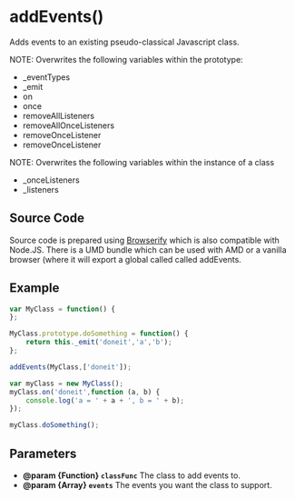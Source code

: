 # addEvents()

Adds events to an existing pseudo-classical Javascript class.

NOTE: Overwrites the following variables within the prototype:

 * _eventTypes
 * _emit
 * on
 * once
 * removeAllListeners
 * removeAllOnceListeners
 * removeOnceListener
 * removeOnceListener

NOTE: Overwrites the following variables within the instance of a class

 * _onceListeners
 * _listeners

## Source Code

Source code is prepared using [Browserify](http://browserify.org/) which is also compatible with Node.JS. There is a UMD bundle which can be used with AMD or a vanilla browser (where it will export a global called called addEvents.
 
## Example

```javascript
var MyClass = function() {
};

MyClass.prototype.doSomething = function() {
	return this._emit('doneit','a','b');
};

addEvents(MyClass,['doneit']);

var myClass = new MyClass();
myClass.on('doneit',function (a, b) {
	console.log('a = ' + a + ', b = ' + b);
});

myClass.doSomething();
```

## Parameters
 * **@param {Function} `classFunc`** The class to add events to.
 * **@param {Array} `events`** The events you want the class to support.
